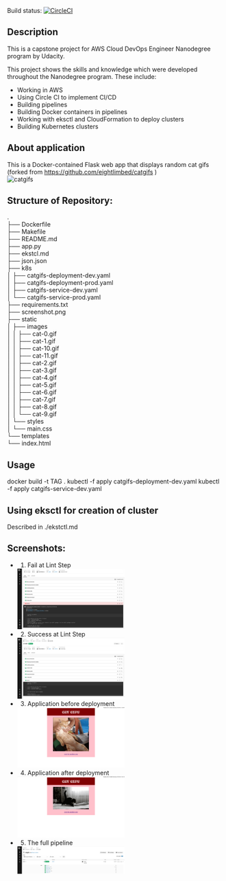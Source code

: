 Build status: [![CircleCI](https://circleci.com/gh/meluzovm/catgifs/tree/master.svg?style=svg)](https://circleci.com/gh/meluzovm/catgifs/tree/master)

## Description
This is a capstone project for AWS Cloud DevOps Engineer Nanodegree program by Udacity.  

This project shows the skills and knowledge which were developed throughout the Nanodegree program. These include:

* Working in AWS
* Using Circle CI to implement CI/CD
* Building pipelines
* Building Docker containers in pipelines
* Working with  eksctl and CloudFormation to deploy clusters
* Building Kubernetes clusters

## About application
This is a Docker-contained Flask web app that displays random cat gifs (forked from https://github.com/eightlimbed/catgifs )  
![catgifs](screenshot.png)  

## Structure of Repository: 
.  
├── Dockerfile  
├── Makefile  
├── README.md  
├── app.py  
├── ekstcl.md  
├── json.json  
├── k8s  
│   ├── catgifs-deployment-dev.yaml  
│   ├── catgifs-deployment-prod.yaml  
│   ├── catgifs-service-dev.yaml  
│   └── catgifs-service-prod.yaml  
├── requirements.txt  
├── screenshot.png  
├── static  
│   ├── images  
│   │   ├── cat-0.gif  
│   │   ├── cat-1.gif  
│   │   ├── cat-10.gif  
│   │   ├── cat-11.gif  
│   │   ├── cat-2.gif  
│   │   ├── cat-3.gif  
│   │   ├── cat-4.gif  
│   │   ├── cat-5.gif  
│   │   ├── cat-6.gif  
│   │   ├── cat-7.gif  
│   │   ├── cat-8.gif  
│   │   └── cat-9.gif  
│   └── styles  
│       └── main.css  
└── templates  
    └── index.html  


## Usage
docker build -t TAG .
kubectl -f apply catgifs-deployment-dev.yaml
kubectl -f apply catgifs-service-dev.yaml

## Using eksctl for creation of cluster 
Described in ./ekstctl.md 

## Screenshots:
* 01. Fail at Lint Step  
    <img src="screenshots/screenshot01.png" width="250"/>
* 02. Success at Lint Step  
    <img src="screenshots/screenshot02.png" width="250"/>
* 03. Application before deployment  
    <img src="screenshots/screenshot03.png" width="250"/>
* 04. Application after deployment  
    <img src="screenshots/screenshot04.png" width="250"/>
* 05. The full pipeline  
    <img src="screenshots/screenshot05.png" width="250"/>
